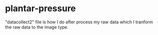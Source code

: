 # plantar-pressure
"datacollect2" file is how I do after process my raw data which I tranform the raw data to the image type.

